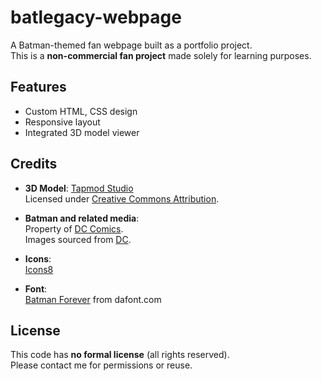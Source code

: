 # batlegacy-webpage
A Batman-themed fan webpage built as a portfolio project.  
This is a **non-commercial fan project** made solely for learning purposes.

## Features

- Custom HTML, CSS design
- Responsive layout
- Integrated 3D model viewer

## Credits

- **3D Model**: [Tapmod Studio](https://sketchfab.com/TapmodStudio)  
  Licensed under [Creative Commons Attribution](https://creativecommons.org/licenses/by/4.0/).

- **Batman and related media**:  
  Property of [DC Comics](https://www.dc.com/).  
  Images sourced from [DC](https://www.dc.com/).

- **Icons**:  
  [Icons8](https://icons8.com/icons/set/logos--style-badges)

- **Font**:  
  [Batman Forever](https://www.dafont.com/batman-forever.font) from dafont.com

## License

This code has **no formal license** (all rights reserved).  
Please contact me for permissions or reuse.
